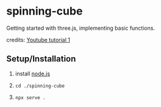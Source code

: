 # spinning-cube

Getting started with three.js, implementing basic functions.

credits: [Youtube tutorial 1](https://www.youtube.com/watch?v=8jP4xpga6yY)

## Setup/Installation
1. install [node.js](https://nodejs.org/en)

2. `cd ./spinning-cube`

3. `npx serve .`